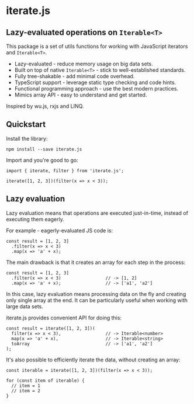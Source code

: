 # iterate.js
## Lazy-evaluated operations on `Iterable<T>`

This package is a set of utils functions for working with JavaScript iterators and `Iterable<T>`.

- Lazy-evaluated - reduce memory usage on big data sets.
- Built on top of native `Iterable<T>` - stick to well-established standards.
- Fully tree-shakable - add minimal code overhead.
- TypeScript support - leverage static type checking and code hints.
- Functional programming approach - use the best modern practices.
- Mimics array API - easy to understand and get started.

Inspired by wu.js, rxjs and LINQ.

## Quickstart

Install the library:
```
npm install --save iterate.js
```
Import and you're good to go:
```
import { iterate, filter } from 'iterate.js';

iterate([1, 2, 3])(filter(x => x < 3));
```

## Lazy evaluation

Lazy evaluation means that operations are executed just-in-time, instead of executing them eagerly.

For example - eagerly-evaluated JS code is:

```
const result = [1, 2, 3]
  .filter(x => x < 3)
  .map(x => 'a' + x);
```

The main drawback is that it creates an array for each step in the process:

```
const result = [1, 2, 3]
  .filter(x => x < 3)                 // -> [1, 2]
  .map(x => 'a' + x);                 // -> ['a1', 'a2']
```

In this case, lazy evaluation means processing data on the fly and creating only single array at the end. It can be particularly useful when working with large data sets.

iterate.js provides convenient API for doing this:

```
const result = iterate([1, 2, 3])(
  filter(x => x < 3),                 // -> Iterable<number>
  map(x => 'a' + x),                  // -> Iterable<string>
  toArray                             // -> ['a1', 'a2']
);
```

It's also possible to efficiently iterate the data, without creating an array:

```
const iterable = iterate([1, 2, 3])(filter(x => x < 3));

for (const item of iterable) {
  // item = 1
  // item = 2
}
```
